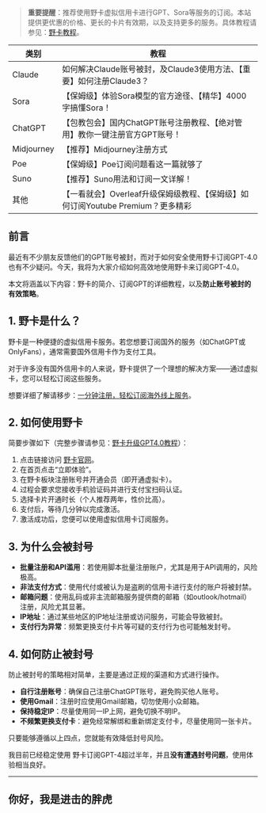 > **重要提醒**：推荐使用野卡虚拟信用卡进行GPT、Sora等服务的订阅。本站提供更优惠的价格、更长的卡片有效期，以及支持更多的服务。具体教程请参见：[野卡教程](https://bit.ly/bewildcard)。

| 类别        | 教程                                                          |
|-------------|-------------------------------------------------------------|
| Claude      | 如何解决Claude账号被封，及Claude3使用方法、【重要】如何注册Claude3？  |
| Sora        | 【保姆级】体验Sora模型的官方途径、【精华】4000字搞懂Sora！               |
| ChatGPT     | 【包教包会】国内ChatGPT账号注册教程、【绝对管用】教你一键注册官方GPT账号！ |
| Midjourney  | 【推荐】Midjourney注册方式                                     |
| Poe         | 【保姆级】Poe订阅问题看这一篇就够了                              |
| Suno        | 【推荐】Suno用法和订阅一文详解！                               |
| 其他        | 【一看就会】Overleaf升级保姆级教程、【保姆级】如何订阅Youtube Premium？更多精彩 |

## 前言

最近有不少朋友反馈他们的GPT账号被封，而对于如何安全使用野卡订阅GPT-4.0也有不少疑问。今天，我将为大家介绍如何高效地使用野卡来订阅GPT-4.0。

本文将涵盖以下内容：野卡的简介、订阅GPT的详细教程，以及**防止账号被封的有效策略**。

## 1. 野卡是什么？

野卡是一种便捷的虚拟信用卡服务。若您想要订阅国外的服务（如ChatGPT或OnlyFans），通常需要国外信用卡作为支付工具。

对于许多没有国外信用卡的人来说，野卡提供了一个理想的解决方案——通过虚拟卡，您可以轻松订阅这些服务。

想要详细了解请移步：[一分钟注册，轻松订阅海外线上服务](https://bit.ly/bewildcard)。

## 2. 如何使用野卡

简要步骤如下（完整步骤请参见：[野卡升级GPT4.0教程](https://bit.ly/bewildcard)）：

1. 点击链接访问 [野卡官网](https://bit.ly/bewildcard)。
2. 在首页点击“立即体验”。
3. 在野卡板块注册账号并开通会员（即开通虚拟卡）。
4. 过程会要求您接收手机验证码并进行支付宝扫码认证。
5. 选择卡片开通时长（个人推荐两年，性价比高）。
6. 支付后，等待几分钟以完成激活。
7. 激活成功后，您便可以使用虚拟信用卡订阅服务。

## 3. 为什么会被封号

- **批量注册和API滥用**：若使用脚本批量注册账户，尤其是用于API调用的，风险极高。
- **非法支付方式**：使用代付或被认为是盗刷的信用卡进行支付的账户将被封禁。
- **邮箱问题**：使用乱码或非主流邮箱服务提供商的邮箱（如outlook/hotmail）注册，风险尤其显著。
- **IP地址**：通过某些地区的IP地址注册或访问服务，可能会导致被封。
- **支付行为异常**：频繁更换支付卡片等可疑的支付行为也可能触发封号。

## 4. 如何防止被封号

防止被封号的策略相对简单，主要是通过正规的渠道和方式进行操作。

- **自行注册账号**：确保自己注册ChatGPT账号，避免购买他人账号。
- **使用Gmail**：注册时应使用Gmail邮箱，切勿使用小众邮箱。
- **保持稳定IP**：尽量使用同一IP上网，避免切换不明IP。
- **不频繁更换支付卡**：避免经常解绑和重新绑定支付卡，尽量使用同一张卡片。

只要能够遵循以上四点，您就能有效降低封号风险。

我目前已经稳定使用 野卡订阅GPT-4超过半年，并且**没有遭遇封号问题**，使用体验相当良好。

---

## 你好，我是进击的胖虎